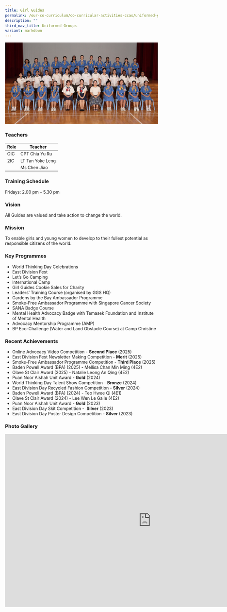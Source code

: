 ```yaml
---
title: Girl Guides
permalink: /our-co-curriculum/co-curricular-activities-ccas/uniformed-groups/girl-guides/
description: ""
third_nav_title: Uniformed Groups
variant: markdown
---
```

![](/images/Girl_Guides_2025.jpg)

### Teachers

| Role | Teacher |
|---|---|
| OIC | CPT Chia Yu Ru |
| 2IC | LT Tan Yoke Leng |
|        | Ms Chen Jiao |

### Training Schedule 
Fridays: 2.00 pm – 5.30 pm

### Vision 
All Guides are valued and take action to change the world.

### Mission 
To enable girls and young women to develop to their fullest potential as responsible citizens of the world.

### Key Programmes
*   World Thinking Day Celebrations
*   East Division Fest
*   Let’s Go Camping
*   International Camp
*   Girl Guides Cookie Sales for Charity
*   Leaders’ Training Course (organised by GGS HQ)
*   Gardens by the Bay Ambassador Programme
*   Smoke-Free Ambassador Programme with Singapore Cancer Society
*   SANA Badge Course
*   Mental Health Advocacy Badge with Temasek Foundation and Institute of Mental Health
*   Advocacy Mentorship Programme (AMP)
*   BP Eco-Challenge (Water and Land Obstacle Course) at Camp Christine

### Recent Achievements
* Online Advocacy Video Competition - **Second Place** (2025)<br>
* East Division Fest Newsletter Making Competition -&nbsp;**Merit** (2025)<br>
* Smoke-Free Ambassador Programme Competition -&nbsp;**Third Place** (2025)<br>
* Baden Powell Award (BPA) (2025) - Mellisa Chan Min Ming (4E2)<br>
* Olave St Clair Award (2025) - Natalie Leong An Qing (4E2)<br>
* Puan Noor Aishah Unit Award -&nbsp;**Gold** (2024)<br>
* World Thinking Day Talent Show Competition -&nbsp;**Bronze** (2024)<br>
* East Division Day Recycled Fashion Competition -&nbsp;**Silver** (2024)<br>
* Baden Powell Award (BPA) (2024) - Teo Hwee Qi (4E1)<br>
* Olave St Clair Award (2024) - Lee Wen Le Gaile (4E2)<br>
* Puan Noor Aishah Unit Award -&nbsp;**Gold** (2023) <br>
* East Division Day Skit Competition - &nbsp;**Silver** (2023) <br>
* East Division Day Poster Design Competition -&nbsp;**Silver** (2023)

### Photo Gallery 
<iframe allowfullscreen="true" height="569" width="960" frameborder="0" src="https://docs.google.com/presentation/d/e/2PACX-1vTPlip4Ng8hieUXneQ7PkEXE3LRFRbkIhClirRjLstzK5nlkGrhkmHiQ-xqvKMvt9Plw_sBdthZwLAL/pubembed?start=true&amp;loop=true&amp;delayms=3000"></iframe>